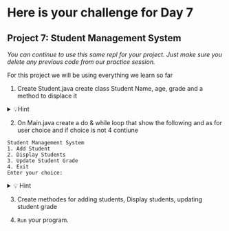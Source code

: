 # Here is your challenge for Day 7

## Project 7: Student Management System

*You can continue to use this same repl for your project. Just make sure you delete any previous code from our practice session.*

For this project we will be using everything we learn so far

1. Create Student.java create class Student Name, age, grade and a method to displace it

<details><summary> 💡Hint </summary> 

For grade it can be a interger or string just make sure you adjust the code

</details>

2. On Main.java create a do & while loop that show the following and as for user choice and if choice is not 4 contiune
```
Student Management System
1. Add Student
2. Display Students
3. Update Student Grade
4. Exit
Enter your choice:  
```
<details> <summary>💡 Hint </summary>

Remeber use the scanner for input

</details>

3. Create methodes for adding students, Display students, updating student grade

4. `Run` your program.
